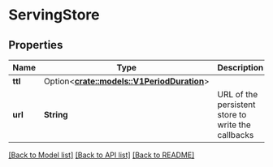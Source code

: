 # ServingStore

## Properties

Name | Type | Description | Notes
------------ | ------------- | ------------- | -------------
**ttl** | Option<[**crate::models::V1PeriodDuration**](v1.Duration.md)> |  | [optional]
**url** | **String** | URL of the persistent store to write the callbacks | 

[[Back to Model list]](../README.md#documentation-for-models) [[Back to API list]](../README.md#documentation-for-api-endpoints) [[Back to README]](../README.md)


